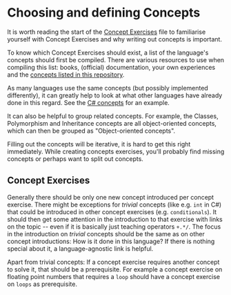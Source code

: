 # Choosing and defining Concepts

It is worth reading the start of the [Concept Exercises](../concept-exercises.md) file to familiarise yourself with Concept Exercises and why writing out concepts is important.

To know which Concept Exercises should exist, a list of the language's concepts should first be compiled. There are various resources to use when compiling this list: books, (official) documentation, your own experiences and the [concepts listed in this repository](../../reference/concepts/README.md).

As many languages use the same concepts (but possibly implemented differently), it can greatly help to look at what other languages have already done in this regard. See the [C# concepts](../../languages/csharp/reference/README.md) for an example.

It can also be helpful to group related concepts. For example, the Classes, Polymorphism and Inheritance concepts are all object-oriented concepts, which can then be grouped as "Object-oriented concepts".

Filling out the concepts will be iterative, it is hard to get this right immediately. While creating concepts exercises, you'll probably find missing concepts or perhaps want to split out concepts.

## Concept Exercises

Generally there should be only one new concept introduced per concept exercise. There might be exceptions for _trivial_ concepts (like e.g. `int` in C#) that could be introduced in other concept exercises (e.g. `conditionals`).
It should then get some attention in the introduction to that exercise with links on the topic -- even if it is basically just teaching operators `+.*/`.
The focus in the introduction on _trivial_ concepts should be the same as on other concept introductions: How is it done in this language? If there is nothing special about it, a language-agnostic link is helpful.

Apart from trivial concepts: If a concept exercise requires another concept to solve it, that should be a prerequisite. For example a concept exercise on floating point numbers that requires a `loop` should have a concept exercise on `loops` as prerequisite.
